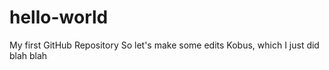 # hello-world
My first GitHub Repository
So let's make some edits Kobus, which I just did
blah blah

